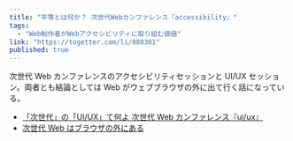 ```yaml
---
title: "平等とは何か？ 次世代Webカンファレンス『accessibility』"
tags:
  - "Web制作者がWebアクセシビリティに取り組む価値"
link: "https://togetter.com/li/888301"
published: true
---
```


次世代 Web カンファレンスのアクセシビリティセッションと UI/UX セッション。両者とも結論としては Web がウェブブラウザの外に出て行く話になっている。

- [「次世代」の「UI/UX」て何よ 次世代 Web カンファレンス『ui/ux』](https://togetter.com/li/888326)
- [次世代 Web はブラウザの外にある](http://yasuhisa.com/could/article/nextwebconf-2015/)
